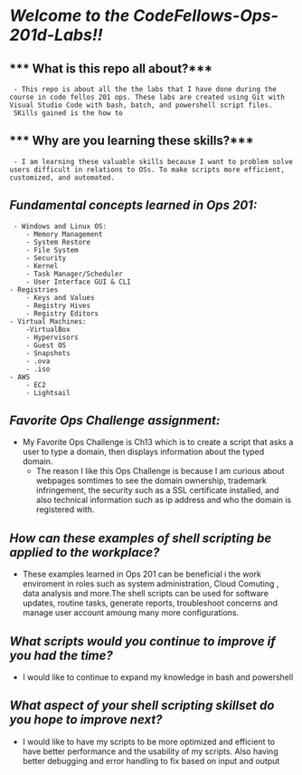 # ***Welcome to the CodeFellows-Ops-201d-Labs!!*** 

## *** What is this repo all about?***
     - This repo is about all the the labs that I have done during the course in code fellos 201 ops. These labs are created using Git with Visual Studio Code with bash, batch, and powershell script files.
     SKills gained is the how to 

## *** Why are you learning these skills?***

     - I am learning these valuable skills because I want to problem solve users difficult in relations to OSs. To make scripts more efficient, customized, and automated. 

## ***Fundamental concepts learned in Ops 201:***
     - Windows and Linux OS:
        - Memory Management
        - System Restore
        - File System
        - Security
        - Kernel
        - Task Manager/Scheduler
        - User Interface GUI & CLI
    - Registries
        - Keys and Values
        - Registry Hives
        - Registry Editors
    - Virtual Machines:
        -VirtualBox
        - Hypervisors
        - Guest OS
        - Snapshots
        - .ova
        - .iso
    - AWS 
        - EC2 
        - Lightsail


## ***Favorite Ops Challenge assignment:***

- My Favorite Ops Challenge is Ch13 which is to create a script that asks a user to type a domain, then displays information about the typed domain.
    - The reason I like this Ops Challenge is because I am curious about webpages somtimes to see the domain ownership, trademark infringement, the security such as a SSL certificate installed, and also technical information such as ip address and who the domain is registered with. 

## ***How can these examples of shell scripting be applied to the workplace?***

- These examples learned in Ops 201 can be beneficial i the work enviroment in roles such as system administration, Cloud Comuting , data analysis and more.The shell scripts can be used for software updates, routine tasks, generate reports, troubleshoot concerns and manage user account amoung many more configurations.

## ***What scripts would you continue to improve if you had the time?***

- I would like to continue to expand my knowledge in bash and powershell

## ***What aspect of your shell scripting skillset do you hope to improve next?***

- I would like to have my scripts to be more optimized and efficient to have better performance and the usability of my scripts. Also having better debugging and error handling  to fix based on input and output
